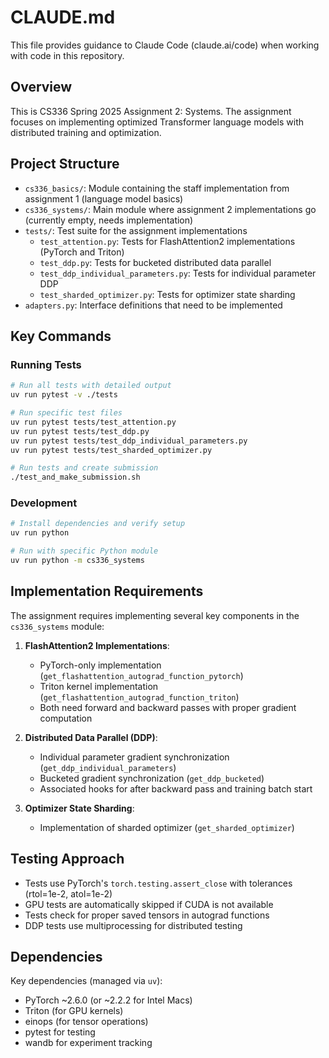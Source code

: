 # CLAUDE.md

This file provides guidance to Claude Code (claude.ai/code) when working with code in this repository.

## Overview

This is CS336 Spring 2025 Assignment 2: Systems. The assignment focuses on implementing optimized Transformer language models with distributed training and optimization.

## Project Structure

- `cs336_basics/`: Module containing the staff implementation from assignment 1 (language model basics)
- `cs336_systems/`: Main module where assignment 2 implementations go (currently empty, needs implementation)
- `tests/`: Test suite for the assignment implementations
  - `test_attention.py`: Tests for FlashAttention2 implementations (PyTorch and Triton)
  - `test_ddp.py`: Tests for bucketed distributed data parallel
  - `test_ddp_individual_parameters.py`: Tests for individual parameter DDP
  - `test_sharded_optimizer.py`: Tests for optimizer state sharding
- `adapters.py`: Interface definitions that need to be implemented

## Key Commands

### Running Tests
```bash
# Run all tests with detailed output
uv run pytest -v ./tests

# Run specific test files
uv run pytest tests/test_attention.py
uv run pytest tests/test_ddp.py
uv run pytest tests/test_ddp_individual_parameters.py
uv run pytest tests/test_sharded_optimizer.py

# Run tests and create submission
./test_and_make_submission.sh
```

### Development
```bash
# Install dependencies and verify setup
uv run python

# Run with specific Python module
uv run python -m cs336_systems
```

## Implementation Requirements

The assignment requires implementing several key components in the `cs336_systems` module:

1. **FlashAttention2 Implementations**:
   - PyTorch-only implementation (`get_flashattention_autograd_function_pytorch`)
   - Triton kernel implementation (`get_flashattention_autograd_function_triton`)
   - Both need forward and backward passes with proper gradient computation

2. **Distributed Data Parallel (DDP)**:
   - Individual parameter gradient synchronization (`get_ddp_individual_parameters`)
   - Bucketed gradient synchronization (`get_ddp_bucketed`)
   - Associated hooks for after backward pass and training batch start

3. **Optimizer State Sharding**:
   - Implementation of sharded optimizer (`get_sharded_optimizer`)

## Testing Approach

- Tests use PyTorch's `torch.testing.assert_close` with tolerances (rtol=1e-2, atol=1e-2)
- GPU tests are automatically skipped if CUDA is not available
- Tests check for proper saved tensors in autograd functions
- DDP tests use multiprocessing for distributed testing

## Dependencies

Key dependencies (managed via `uv`):
- PyTorch ~2.6.0 (or ~2.2.2 for Intel Macs)
- Triton (for GPU kernels)
- einops (for tensor operations)
- pytest for testing
- wandb for experiment tracking